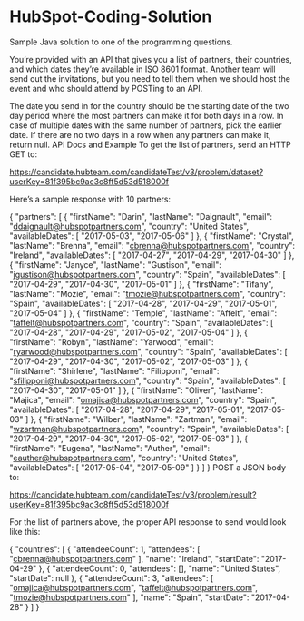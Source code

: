 # HubSpot-Coding-Solution
Sample Java solution to one of the programming questions.

You’re provided with an API that gives you a list of partners, their countries, and which dates they’re available in ISO 8601 format.
Another team will send out the invitations, but you need to tell them when we should host the event and who should attend by POSTing to an API.

The date you send in for the country should be the starting date of the two day period where the most partners can make it for both days in a row. In case of multiple dates with the same number of partners, pick the earlier date. If there are no two days in a row when any partners can make it, return null.
API Docs and Example
To get the list of partners, send an HTTP GET to:

https://candidate.hubteam.com/candidateTest/v3/problem/dataset?userKey=81f395bc9ac3c8ff5d53d518000f

Here’s a sample response with 10 partners:

{
            "partners": [
          {
            "firstName": "Darin",
            "lastName": "Daignault",
            "email": "ddaignault@hubspotpartners.com",
            "country": "United States",
            "availableDates": [
            "2017-05-03",
            "2017-05-06"
            ]
          },
          {
            "firstName": "Crystal",
            "lastName": "Brenna",
            "email": "cbrenna@hubspotpartners.com",
            "country": "Ireland",
            "availableDates": [
            "2017-04-27",
            "2017-04-29",
            "2017-04-30"
            ]
          },
          {
            "firstName": "Janyce",
            "lastName": "Gustison",
            "email": "jgustison@hubspotpartners.com",
            "country": "Spain",
            "availableDates": [
            "2017-04-29",
            "2017-04-30",
            "2017-05-01"
            ]
          },
          {
            "firstName": "Tifany",
            "lastName": "Mozie",
            "email": "tmozie@hubspotpartners.com",
            "country": "Spain",
            "availableDates": [
            "2017-04-28",
            "2017-04-29",
            "2017-05-01",
            "2017-05-04"
            ]
          },
          {
            "firstName": "Temple",
            "lastName": "Affelt",
            "email": "taffelt@hubspotpartners.com",
            "country": "Spain",
            "availableDates": [
            "2017-04-28",
            "2017-04-29",
            "2017-05-02",
            "2017-05-04"
            ]
          },
          {
            "firstName": "Robyn",
            "lastName": "Yarwood",
            "email": "ryarwood@hubspotpartners.com",
            "country": "Spain",
            "availableDates": [
            "2017-04-29",
            "2017-04-30",
            "2017-05-02",
            "2017-05-03"
            ]
          },
          {
            "firstName": "Shirlene",
            "lastName": "Filipponi",
            "email": "sfilipponi@hubspotpartners.com",
            "country": "Spain",
            "availableDates": [
            "2017-04-30",
            "2017-05-01"
            ]
          },
          {
            "firstName": "Oliver",
            "lastName": "Majica",
            "email": "omajica@hubspotpartners.com",
            "country": "Spain",
            "availableDates": [
            "2017-04-28",
            "2017-04-29",
            "2017-05-01",
            "2017-05-03"
            ]
          },
          {
            "firstName": "Wilber",
            "lastName": "Zartman",
            "email": "wzartman@hubspotpartners.com",
            "country": "Spain",
            "availableDates": [
            "2017-04-29",
            "2017-04-30",
            "2017-05-02",
            "2017-05-03"
            ]
          },
          {
            "firstName": "Eugena",
            "lastName": "Auther",
            "email": "eauther@hubspotpartners.com",
            "country": "United States",
            "availableDates": [
            "2017-05-04",
            "2017-05-09"
            ]
          }
            ]
          }
POST a JSON body to:

https://candidate.hubteam.com/candidateTest/v3/problem/result?userKey=81f395bc9ac3c8ff5d53d518000f

For the list of partners above, the proper API response to send would look like this:

{
            "countries": [
          {
            "attendeeCount": 1,
            "attendees": [
            "cbrenna@hubspotpartners.com"
            ],
            "name": "Ireland",
            "startDate": "2017-04-29"
          },
          {
            "attendeeCount": 0,
            "attendees": [],
            "name": "United States",
            "startDate": null
          },
          {
            "attendeeCount": 3,
            "attendees": [
            "omajica@hubspotpartners.com",
            "taffelt@hubspotpartners.com",
            "tmozie@hubspotpartners.com"
            ],
            "name": "Spain",
            "startDate": "2017-04-28"
          }
            ]
          }
